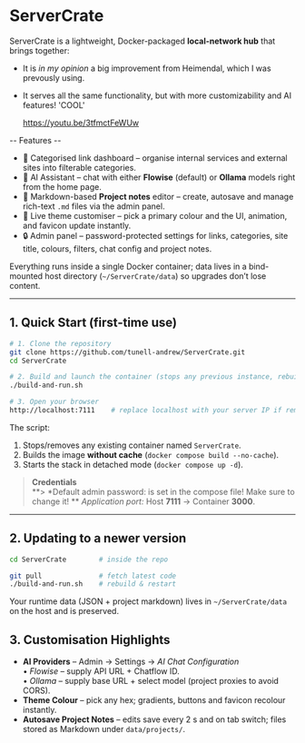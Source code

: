 # ServerCrate

ServerCrate is a lightweight, Docker-packaged **local-network hub** that brings together:
- It is *in my opinion* a big improvement from Heimendal, which I was prevously using.
- It serves all the same functionality, but with more customizability and AI features! 'COOL'

  https://youtu.be/3tfmctFeWUw

-- Features --
* 📂  Categorised link dashboard – organise internal services and external sites into filterable categories.
* 🤖  AI Assistant – chat with either **Flowise** (default) or **Ollama** models right from the home page.
* 📝  Markdown-based **Project notes** editor – create, autosave and manage rich-text `.md` files via the admin panel.
* 🌈  Live theme customiser – pick a primary colour and the UI, animation, and favicon update instantly.
* 🔒  Admin panel – password-protected settings for links, categories, site title, colours, filters, chat config and project notes.

Everything runs inside a single Docker container; data lives in a bind-mounted host directory (`~/ServerCrate/data`) so upgrades don’t lose content.

---
## 1. Quick Start (first-time use)

```bash
# 1. Clone the repository
git clone https://github.com/tunell-andrew/ServerCrate.git
cd ServerCrate

# 2. Build and launch the container (stops any previous instance, rebuilds image)
./build-and-run.sh

# 3. Open your browser
http://localhost:7111    # replace localhost with your server IP if remote
```
The script:
1. Stops/removes any existing container named `ServerCrate`.
2. Builds the image **without cache** (`docker compose build --no-cache`).
3. Starts the stack in detached mode (`docker compose up -d`).

> **Credentials**  
**> *Default admin password: is set in the compose file! Make sure to change it! **
> *Application port:* Host **7111** → Container **3000**.

---
## 2. Updating to a newer version

```bash
cd ServerCrate        # inside the repo

git pull              # fetch latest code
./build-and-run.sh    # rebuild & restart
```
Your runtime data (JSON + project markdown) lives in `~/ServerCrate/data` on the host and is preserved.



## 3. Customisation Highlights

* **AI Providers** – Admin → Settings → *AI Chat Configuration*  
  • *Flowise* – supply API URL + Chatflow ID.  
  • *Ollama*  – supply base URL + select model (project proxies to avoid CORS).
* **Theme Colour** – pick any hex; gradients, buttons and favicon recolour instantly.
* **Autosave Project Notes** – edits save every 2 s and on tab switch; files stored as Markdown under `data/projects/`.
